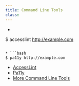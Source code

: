 ```yaml
---
title: Command Line Tools
class:
---
```


* ```bash
$ accesslint http://example.com
```

* ```bash
$ pa11y http://example.com
```

<!-- more -->

* [AccessLint](https://github.com/accesslint)
* [Pa11y](http://pa11y.org)
* [More Command Line Tools](https://www.w3.org/WAI/ER/tools/index.html?q=command-line-tool)